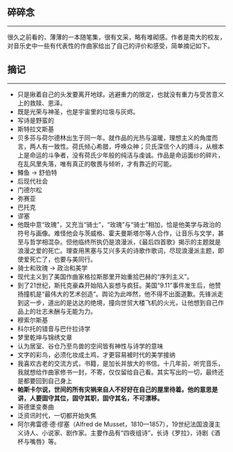 ## 碎碎念
----

很久之前看的，薄薄的一本随笔集，很有文采，略有堆砌感。作者是南大的校友，对音乐史中一些有代表性的作曲家给出了自己的评价和感受，简单摘记如下。

## 摘记
----

* 只是揪着自己的头发要离开地球。逃避重力的限定，也就没有重力与受苦意义上的救赎、恩泽。
* 既是光荣与神圣，也是宇宙里的垃圾与灰烬。
* 写诗是野蛮的
* 斯特拉文斯基
* 贝多芬与荷尔德林出生于同一年。就作品的光热与温暖，理想主义的角度而言，两人有一致性。荷氏倾心希腊，呼唤众神；贝氏深信个人的搏斗，从根本上是命运的斗争者，没有荷氏少年般的纯洁与虔诚。作品是命运面纱的碎片，在乱风里失落，唯有真正的敬畏与倾听，才有靠近的可能。
* 鳟鱼 -> 舒伯特
* 后现代社会
* 门德尔松
* 弥赛亚
* 巴托克
* 谬塞
* 他既中意“玫瑰”，又充当“骑士”，“玫瑰”与“骑士”相加，恰是他美学与政治的符号与画像。难怪他会与茨威格、霍夫曼斯塔尔等人合作，让音乐与文学，甚至与哲学相混杂。但他临终所执仍是浪漫派，《最后四首歌》揭示的主题就是浪漫之爱的死亡。理查用黑塞与艾兴多夫的诗歌作歌词，尽现浪漫派主题，即使爱死亡了，也要与美同行。
* 骑士和玫瑰 -> 政治和美学
* 现代主义到了美国作曲家格拉斯那里开始重拾巴赫的“序列主义”。
* 到了21世纪，斯托克豪森开始陷入妄想与疯狂。美国“9.11”事件发生后，他赞扬撞机是“最伟大的艺术创造”。舆论为此哗然，他不得不出面道歉。先锋派走到这一步，道出的是达达的绝境，撞向世贸大楼飞机的火光，让他想到自己作品上的壮志未酬与无能为力。
* 穆索尔斯基
* 科尔托的错音与巴什拉诗学
* 梦里乾坤与锦绣文章
* 认为居室、谷仓乃至鸟兽的空间皆有神性与诗学的意味
* 文字的彩鸟，必须化妆成土鸡，才更容易被时代的美学接纳
* 我喜欢古老的交流方式，书籍，是加长并放大的书信。十几年前，听完音乐，我就想给作曲家修书一封，不寄，仅仅留给自己看。其实写出的一切，最终还是都要回到自己身上
* **帕斯卡尔说，世间的所有灾祸来自人不好好在自己的屋里待着。他的意思是讲，人要固守其位，固守其职，固守其名，不可漂移。**
* 哥德堡变奏曲
* 泛资讯时代，一切都开始失焦
* 阿尔弗雷德·德·缪塞（Alfred de Musset，1810—1857），19世纪法国浪漫主义诗人、小说家、剧作家。主要作品有“四夜组诗”，长诗《罗拉》，诗剧《酒杯与嘴唇》等。


